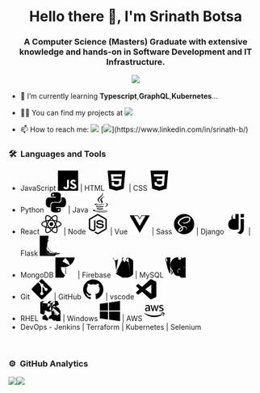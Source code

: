 <h1 align="center">Hello there 👋, I'm Srinath Botsa</h1>
<h3 align="center">A Computer Science (Masters) Graduate with extensive knowledge and hands-on in Software Development and IT Infrastructure.</h3>

<p align="center">
  <img src="https://komarev.com/ghpvc/?username=bsrinath9&color=blue&style=flat">
</p>


<!--- 🔭 I’m currently working on **Full Stack** project with **React & Node**... --->
- 🌱 I’m currently learning **Typescript**,**GraphQL**,**Kubernetes**...
- 👨‍💻 You can find my projects at [![](https://img.shields.io/badge/GitHub-100000?style=for-the-badge&logo=github&logoColor=white)](https://github.com/bsrinath9/)
      
- 📫 How to reach me:
         [![](https://img.shields.io/badge/🌐Website-100000?&style=for-the-badge)](https://bsrinath9.github.io) 
         [![](https://img.shields.io/badge/linkedin-%230077B5.svg?&style=for-the-badge&logo=linkedin&logoColor=white&target="popup")](https://www.linkedin.com/in/srinath-b/)
         
### 🛠 &nbsp;Languages and Tools

- JavaScript ![JavaScript](./resized-svg/javascript.svg) | HTML ![HTML](./resized-svg/html5.svg) | CSS ![CSS](./resized-svg/css3.svg)
- Python ![Python](./resized-svg/python.svg) | Java ![Java](./resized-svg/java.svg)
- React ![React](./resized-svg/react.svg) |  Node ![Node](./resized-svg/node-dot-js.svg) |  Vue ![Vue](./resized-svg/vue-dot-js.svg) |  Sass ![Sass](./resized-svg/sass.svg) |  Django ![Django](./resized-svg/django.svg) |  Flask ![Flask](./resized-svg/flask.svg)
- MongoDB ![MongoDB](./resized-svg/mongodb.svg) |  Firebase ![Firebase](./resized-svg/firebase.svg) |  MySQL ![MySQL](./resized-svg/mysql.svg)
- Git ![Git](./resized-svg/git.svg) |  GitHub ![GitHub](./resized-svg/github.svg) |  vscode ![vscode](./resized-svg/visualstudiocode.svg)
- RHEL ![RHEL](./resized-svg/linux.svg) |  Windows ![Windows](./resized-svg/windows.svg) | AWS ![AWS](./resized-svg/amazonaws.svg)
- DevOps - Jenkins | Terraform | Kubernetes | Selenium

<br/>

### ⚙️  &nbsp;GitHub Analytics

<a href="https://github.com/bsrinath9">
 <img align="left" src="https://github-readme-stats.vercel.app/api?username=bsrinath9&theme=default&show_icons=true" />
</a>

<a href="https://github.com/bsrinath9">
  <img align="left" src="https://github-readme-stats.vercel.app/api/top-langs/?username=bsrinath9&theme=default&show_icons=true" />
</a>

